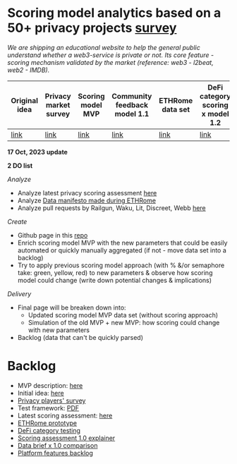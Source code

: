 # Scoring model analytics based on a 50+ privacy projects [survey](https://docs.google.com/spreadsheets/d/1JWpAsGL10UTsVeuIVbouzUxRjaSPUAamxcbFljXuUWE/edit?usp=sharing)

_We are shipping an educational website to help the general public understand whether a web3-service is private or not. Its core feature - scoring mechanism validated by the market (reference: web3 - l2beat, web2 - IMDB)._

| Original idea  | Privacy market survey | Scoring model MVP | Community feedback model 1.1 | ETHRome data set | DeFi category scoring x model 1.2 |
| ------------- | ------------- |------------- |------------- | ------------- | ------------- | 
| [link](https://github.com/web3privacy/web3privacy/tree/main/Web3privacynowplatform)  | [link](https://github.com/web3privacy/web3privacy/tree/main/Web3privacynowplatform/scoringmodel/Survey) | [link](https://github.com/web3privacy/web3privacy/blob/main/Web3privacynowplatform/scoringmodel/Web3Privacy%20Now%20scoring%20platform_test%20framework.pdf)  | [link](https://mirror.xyz/0x0f1F3DAf416B74DB3DE55Eb4D7513a80F4841073/E9QPx9iKgPXPqEsAN-YklipSRJy9VTBMOLwwEcqqVpU) | [link](https://taikai.network/ethrome/hackathons/ethrome-23/projects/clng508ts00lswu01030hpfuq/idea) | [link](https://github.com/web3privacy/web3privacy/blob/main/Web3privacynowplatform/scoringmodel/DeFi%20category%20prototype.md) |

**17 Oct, 2023 update**

**2 DO list**

_Analyze_
- Analyze latest privacy scoring assessment [here](https://mirror.xyz/0x0f1F3DAf416B74DB3DE55Eb4D7513a80F4841073/E9QPx9iKgPXPqEsAN-YklipSRJy9VTBMOLwwEcqqVpU)
- Analyze [Data manifesto made during ETHRome](https://github.com/web3privacy/data/tree/main#readme)
- Analyze pull requests by Railgun, Waku, Lit, Discreet, Webb [here](https://github.com/web3privacy/web3privacy/blob/main/Web3privacynowplatform/Brief.md)

_Create_
- Github page in this [repo](https://github.com/web3privacy/web3privacy/tree/main/Web3privacynowplatform/scoringmodel)
- Enrich scoring model MVP with the new parameters that could be easily automated or quickly manually aggregated (if not - move data set into a backlog)
- Try to apply previous scoring model approach (with % &/or semaphore take: green, yellow, red) to new parameters & observe how scoring model could change (write down potential changes & implications)

_Delivery_
- Final page will be breaken down into:
  - Updated scoring model MVP data set (without scoring approach)
  - Simulation of the old MVP + new MVP: how scoring could change with new parameters
 - Backlog (data that can't be quickly parsed)

# Backlog

- MVP description: [here](https://github.com/web3privacy/web3privacy/blob/main/Web3privacynowplatform/scoringmodel/Web3Privacy%20Now%20scoring%20platform_test%20framework.pdf) 
- Initial idea: [here](https://github.com/web3privacy/web3privacy/tree/main/Web3privacynowplatform) 
- [Privacy players' survey](https://github.com/web3privacy/web3privacy/tree/main/Web3privacynowplatform/scoringmodel/Survey)
- Test framework: [PDF](https://github.com/web3privacy/web3privacy/blob/main/Web3privacynowplatform/scoringmodel/Web3Privacy%20Now%20scoring%20platform_test%20framework.pdf)
- Latest scoring assessment: [here](https://mirror.xyz/0x0f1F3DAf416B74DB3DE55Eb4D7513a80F4841073/E9QPx9iKgPXPqEsAN-YklipSRJy9VTBMOLwwEcqqVpU)
- [ETHRome prototype](https://taikai.network/ethrome/hackathons/ethrome-23/projects/clng508ts00lswu01030hpfuq/idea)
- [DeFi category testing](https://github.com/web3privacy/web3privacy/blob/main/Web3privacynowplatform/scoringmodel/DeFi%20category%20prototype.md)
- [Scoring assessment 1.0 explainer](https://github.com/web3privacy/web3privacy/blob/main/Web3privacynowplatform/scoringmodel/Framework_update.md)
- [Data brief x 1.0 comparison](https://github.com/web3privacy/web3privacy/blob/main/Web3privacynowplatform/scoringmodel/Data%20brief%20%26%20scoring%20model%20comparison.md)
- [Platform features backlog](https://github.com/web3privacy/web3privacy/tree/main/Web3privacynowplatform/scoringmodel/Product%20features)
